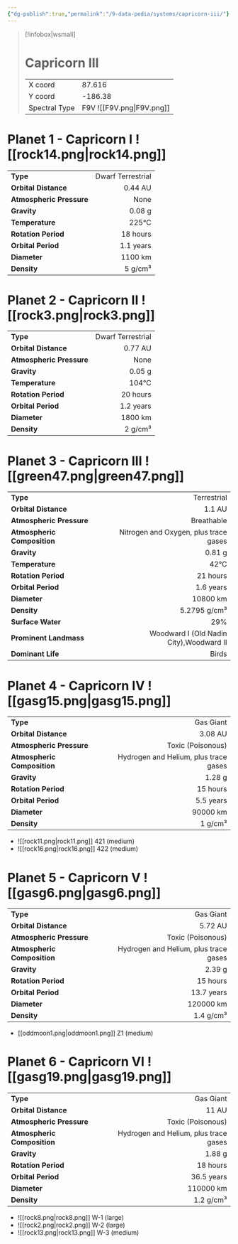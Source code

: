 ```yaml
---
{"dg-publish":true,"permalink":"/9-data-pedia/systems/capricorn-iii/"}
---
```


> [!infobox|wsmall]
> # Capricorn III
> | | |
> | - | - |
> | X coord | 87.616 |
> | Y coord| -186.38 |
> | Spectral Type | F9V ![[F9V.png\|F9V.png]] |

# Planet 1 - Capricorn I ![[rock14.png\|rock14.png]]
|                             |                           |
| --------------------------- | -------------------------:|
| **Type**                    |             Dwarf Terrestrial |
| **Orbital Distance**        |   0.44 AU |
| **Atmospheric Pressure**    |       None |
| **Gravity**                 |        0.08 g |
| **Temperature**             |    225°C |
| **Rotation Period**         |  18 hours |
| **Orbital Period** | 1.1 years |
| **Diameter**                |      1100 km | 
| **Density**                 |    5 g/cm³ |





# Planet 2 - Capricorn II ![[rock3.png\|rock3.png]]
|                             |                           |
| --------------------------- | -------------------------:|
| **Type**                    |             Dwarf Terrestrial |
| **Orbital Distance**        |   0.77 AU |
| **Atmospheric Pressure**    |       None |
| **Gravity**                 |        0.05 g |
| **Temperature**             |    104°C |
| **Rotation Period**         |  20 hours |
| **Orbital Period** | 1.2 years |
| **Diameter**                |      1800 km | 
| **Density**                 |    2 g/cm³ |





# Planet 3 - Capricorn III ![[green47.png\|green47.png]]
|                             |                           |
| --------------------------- | -------------------------:|
| **Type**                    |             Terrestrial |
| **Orbital Distance**        |   1.1 AU |
| **Atmospheric Pressure**    |       Breathable |
| **Atmospheric Composition** |      Nitrogen and Oxygen, plus trace gases |
| **Gravity**                 |        0.81 g |
| **Temperature**             |    42°C |
| **Rotation Period**         |  21 hours |
| **Orbital Period** | 1.6 years |
| **Diameter**                |      10800 km | 
| **Density**                 |    5.2795 g/cm³ |
| **Surface Water**           |           29% | 
| **Prominent Landmass**      |         Woodward I (Old Nadin City),Woodward II | 
| **Dominant Life**           |         Birds |





# Planet 4 - Capricorn IV ![[gasg15.png\|gasg15.png]]
|                             |                           |
| --------------------------- | -------------------------:|
| **Type**                    |             Gas Giant |
| **Orbital Distance**        |   3.08 AU |
| **Atmospheric Pressure**    |       Toxic (Poisonous) |
| **Atmospheric Composition** |      Hydrogen and Helium, plus trace gases |
| **Gravity**                 |        1.28 g |
| **Rotation Period**         |  15 hours |
| **Orbital Period** | 5.5 years |
| **Diameter**                |      90000 km | 
| **Density**                 |    1 g/cm³ |



- ![[rock11.png\|rock11.png]] 421 (medium)
- ![[rock16.png\|rock16.png]] 422 (medium)


# Planet 5 - Capricorn V ![[gasg6.png\|gasg6.png]]
|                             |                           |
| --------------------------- | -------------------------:|
| **Type**                    |             Gas Giant |
| **Orbital Distance**        |   5.72 AU |
| **Atmospheric Pressure**    |       Toxic (Poisonous) |
| **Atmospheric Composition** |      Hydrogen and Helium, plus trace gases |
| **Gravity**                 |        2.39 g |
| **Rotation Period**         |  15 hours |
| **Orbital Period** | 13.7 years |
| **Diameter**                |      120000 km | 
| **Density**                 |    1.4 g/cm³ |



- [[oddmoon1.png\|oddmoon1.png]] Z1 (medium)

# Planet 6 - Capricorn VI ![[gasg19.png\|gasg19.png]]
|                             |                           |
| --------------------------- | -------------------------:|
| **Type**                    |             Gas Giant |
| **Orbital Distance**        |   11 AU |
| **Atmospheric Pressure**    |       Toxic (Poisonous) |
| **Atmospheric Composition** |      Hydrogen and Helium, plus trace gases |
| **Gravity**                 |        1.88 g |
| **Rotation Period**         |  18 hours |
| **Orbital Period** | 36.5 years |
| **Diameter**                |      110000 km | 
| **Density**                 |    1.2 g/cm³ |



- ![[rock8.png\|rock8.png]] W-1 (large)
- ![[rock2.png\|rock2.png]] W-2 (large)
- ![[rock13.png\|rock13.png]] W-3 (medium)


